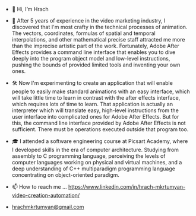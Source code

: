 - 👋 Hi, I’m Hrach
- 👀 After 5 years of experience in the video marketing industry, I discovered that I'm most crafty in the technical processes of animation. The vectors, coordinates, formulas of spatial and temporal interpolations, and other mathematical precise staff attracted me more than the imprecise artistic part of the work. Fortunately, Adobe After Effects provides a command line interface that enables you to dive deeply into the program object model and low-level instructions, pushing the bounds of provided limited tools and inventing your own ones.

- 🛠 Now I'm experimenting to create an application that will enable people to easily make standard animations with an easy interface, which will take little time to learn in contrast with the after effects interface, which requires lots of time to learn. That application is actually an interpreter which will translate easy, high-level instructions from the user interface into complicated ones for Adobe After Effects. But for this, the command line interface provided by Adobe After Effects is not sufficient. There must be operations executed outside that program too.

- 🎓 I attended a software engineering course at Picsart Academy, where I developed skills in the era of computer architecture. Studying from assembly to C programming language, perceiving the levels of computer languages working on physical and virtual machines, and a deep understanding of C++ multiparadigm programming language concentrating on object-oriented paradigm.

- 📫 How to reach me ... https://www.linkedin.com/in/hrach-mkrtumyan-video-creation-automation/
- hrachmkrtumyan@gmail.com

<!---
hrachm97/hrachm97 is a ✨ special ✨ repository because its `README.md` (this file) appears on your GitHub profile.
You can click the Preview link to take a look at your changes.
--->

